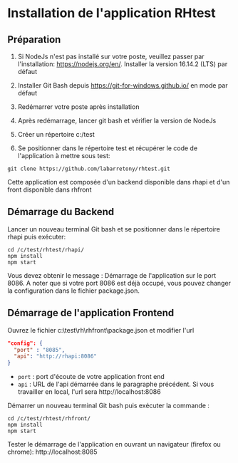 # Installation de l'application RHtest

## Préparation
1. Si NodeJs n'est pas installé sur votre poste, veuillez passer par l'installation: https://nodejs.org/en/. Installer la version 16.14.2 (LTS) par défaut

2. Installer Git Bash depuis https://git-for-windows.github.io/ en mode par défaut

3. Redémarrer votre poste après installation

4. Après redémarrage, lancer git bash et vérifier la version de NodeJs

5. Créer un répertoire c:/test

6. Se positionner dans le répertoire test et récupérer le code de l'application à mettre sous test:

`git clone https://github.com/labarretony/rhtest.git`

Cette application est composée d'un backend disponible dans rhapi et d'un front disponible dans rhfront

## Démarrage du Backend

Lancer un nouveau terminal Git bash et se positionner dans le répertoire rhapi puis exécuter:

``` 
cd /c/test/rhtest/rhapi/
npm install
npm start 
```

Vous devez obtenir le message : Démarrage de l'application sur le port 8086.
A noter que si votre port 8086 est déjà occupé, vous pouvez changer la configuration dans le fichier package.json.

## Démarrage de l'application Frontend

Ouvrez le fichier c:\test\rh\rhfront\package.json et modifier l'url 
```json
"config": { 
  "port" : "8085",
  "api": "http://rhapi:8086"
}
```
 - `port` : port d'écoute de votre application front end
 - `api` : URL de l'api démarrée dans le paragraphe précédent. Si vous travailler en local, l'url sera http://localhost:8086
 
Démarrer un nouveau terminal Git bash puis exécuter la commande :
```
cd /c/test/rhtest/rhfront/
npm install
npm start 
```

Tester le démarrage de l'application en ouvrant un navigateur (firefox ou chrome): http://localhost:8085
